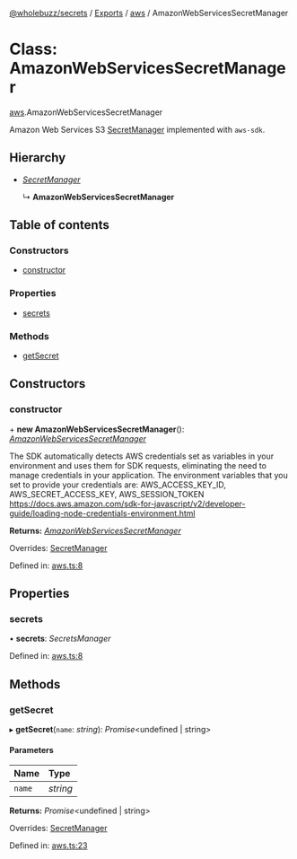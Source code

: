 [@wholebuzz/secrets](../README.md) / [Exports](../modules.md) / [aws](../modules/aws.md) / AmazonWebServicesSecretManager

# Class: AmazonWebServicesSecretManager

[aws](../modules/aws.md).AmazonWebServicesSecretManager

Amazon Web Services S3 [SecretManager](secrets.secretmanager.md) implemented with `aws-sdk`.

## Hierarchy

- [*SecretManager*](secrets.secretmanager.md)

  ↳ **AmazonWebServicesSecretManager**

## Table of contents

### Constructors

- [constructor](aws.amazonwebservicessecretmanager.md#constructor)

### Properties

- [secrets](aws.amazonwebservicessecretmanager.md#secrets)

### Methods

- [getSecret](aws.amazonwebservicessecretmanager.md#getsecret)

## Constructors

### constructor

\+ **new AmazonWebServicesSecretManager**(): [*AmazonWebServicesSecretManager*](aws.amazonwebservicessecretmanager.md)

The SDK automatically detects AWS credentials set as variables in your
environment and uses them for SDK requests, eliminating the need to manage
credentials in your application. The environment variables that you set to
provide your credentials are:
AWS_ACCESS_KEY_ID, AWS_SECRET_ACCESS_KEY, AWS_SESSION_TOKEN
https://docs.aws.amazon.com/sdk-for-javascript/v2/developer-guide/loading-node-credentials-environment.html

**Returns:** [*AmazonWebServicesSecretManager*](aws.amazonwebservicessecretmanager.md)

Overrides: [SecretManager](secrets.secretmanager.md)

Defined in: [aws.ts:8](https://github.com/wholebuzz/secrets/blob/master/src/aws.ts#L8)

## Properties

### secrets

• **secrets**: *SecretsManager*

Defined in: [aws.ts:8](https://github.com/wholebuzz/secrets/blob/master/src/aws.ts#L8)

## Methods

### getSecret

▸ **getSecret**(`name`: *string*): *Promise*<undefined \| string\>

#### Parameters

| Name | Type |
| :------ | :------ |
| `name` | *string* |

**Returns:** *Promise*<undefined \| string\>

Overrides: [SecretManager](secrets.secretmanager.md)

Defined in: [aws.ts:23](https://github.com/wholebuzz/secrets/blob/master/src/aws.ts#L23)
